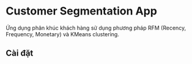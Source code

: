# Customer Segmentation App

Ứng dụng phân khúc khách hàng sử dụng phương pháp RFM (Recency, Frequency, Monetary) và KMeans clustering.

## Cài đặt


